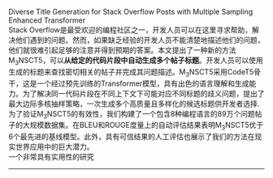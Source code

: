 Diverse Title Generation for Stack Overflow Posts with Multiple Sampling Enhanced Transformer     
Stack Overflow是最受欢迎的编程社区之一，开发人员可以在这里寻求帮助，解决他们遇到的问题。然而，如果缺乏经验的开发人员不能清楚地描述他们的问题，他们就很难引起足够的注意并得到预期的答案。本文提出了一种新的方法M$_3$NSCT5，可以**从给定的代码片段中自动生成多个帖子标题**。开发人员可以使用生成的标题来查找密切相关的帖子并完成其问题描述。M$_3$NSCT5采用CodeT5骨干，这是一个经过预先训练的Transformer模型，具有出色的语言理解和生成能力。为了解决同一代码片段在不同上下文下可能对应不同标题的歧义问题，提出了最大边际多核抽样策略，一次生成多个高质量且多样化的候选标题供开发者选择.为了验证M$_3$NSCT5的有效性，我们构建了一个包含8种编程语言的89万个问题帖子的大规模数据集。在BLEU和ROUGE度量上的自动评估结果表明M$_3$NSCT5优于6个最先进的基线模型。此外，具有可信结果的人工评估也展示了我们的方法在现实世界应用中的巨大潜力。   
一个非常具有实用性的研究

-----


